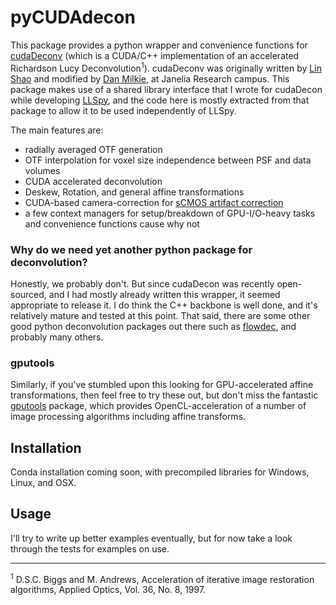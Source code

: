 # pyCUDAdecon
This package provides a python wrapper and convenience functions for [cudaDeconv](https://github.com/dmilkie/cudaDecon) (which is a CUDA/C++ implementation of an accelerated Richardson Lucy Deconvolution<sup>1</sup>).  cudaDeconv was originally written by [Lin Shao](https://github.com/linshaova) and modified by [Dan Milkie](https://github.com/dmilkie), at Janelia Research campus.  This package makes use of a shared library interface that I wrote for cudaDecon while developing [LLSpy](https://github.com/tlambert03/LLSpy), and the code here is mostly extracted from that package to allow it to be used independently of LLSpy.

The main features are:
* radially averaged OTF generation
* OTF interpolation for voxel size independence between PSF and data volumes
* CUDA accelerated deconvolution
* Deskew, Rotation, and general affine transformations
* CUDA-based camera-correction for [sCMOS artifact correction](https://llspy.readthedocs.io/en/latest/camera.html)
* a few context managers for setup/breakdown of GPU-I/O-heavy tasks and convenience functions cause why not

### Why do we need yet another python package for deconvolution?
Honestly, we probably don't.  But since cudaDecon was recently open-sourced, and I had mostly already written this wrapper, it seemed appropriate to release it.  I do think the C++ backbone is well done, and it's relatively mature and tested at this point.  That said, there are some other good python deconvolution packages out there such as [flowdec](https://github.com/hammerlab/flowdec), and probably many others.

### gputools
Similarly, if you've stumbled upon this looking for GPU-accelerated affine transformations, then feel free to try these out, but don't miss the fantastic [gputools](https://github.com/maweigert/gputools) package, which provides OpenCL-acceleration of a number of image processing algorithms including affine transforms.

## Installation
Conda installation coming soon, with precompiled libraries for Windows, Linux, and OSX.


## Usage
I'll try to write up better examples eventually, but for now take a look through the tests for examples on use.

___

<sup>1</sup> D.S.C. Biggs and M. Andrews, Acceleration of iterative image restoration algorithms, Applied Optics, Vol. 36, No. 8, 1997.
